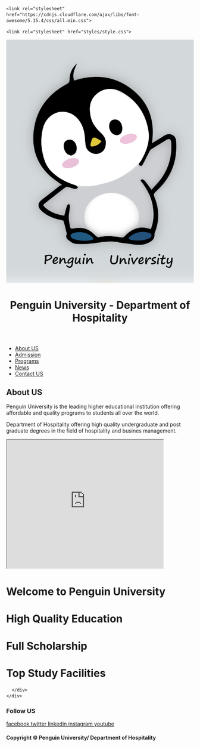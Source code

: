 <html lang="en">
 
<head>
  <meta charset="UTF-8">
  <meta name="viewport" content="width=device-width, initial-scale=1.0">
  <title>Hospitality Department/Penguin University | HOME</title>
    <link rel="shortcut icon" type="images" href="images/logo.png">
 
  <!-- font awesome cdn link  -->
    <link rel="stylesheet" href="https://cdnjs.cloudflare.com/ajax/libs/font-awesome/5.15.4/css/all.min.css">
 <!-- custom css file link  -->
    <link rel="stylesheet" href="styles/style.css">
 
</head>
 
<body>
 
<div class="container">
<header>
  <img class="smaller-image" src="images/logo.png" alt="">
 <h1>Penguin University - Department of Hospitality </h1>
</header>
 
 <nav>
 <ul>
 <li><a href="#">About US</a></li>
 <li><a href="#">Admission</a></li>
 <li><a href="#">Programs</a></li>
 <li><a href="#">News</a></li>
 <li><a href="#">Contact US</a></li>
 </ul>
</nav>
<article>
 <h2>About US</h2>
 <p>Penguin University is the leading higher educational institution offering affordable and quality programs to students all over the world. </p>
 <p>Department of Hospitality offering high quality undergraduate and post graduate degrees in the field of hospitality and busines management. </p>
</article>
 
<iframe width="420" height="345" src="https://www.youtube.com/embed/ijmgS6L6bt4">
</iframe>
 
  <div id="slideshow">
      <div class="slide-wrapper">
        <div class="slide"><h1 class="slide-number">Welcome to Penguin University</h1></div>
        <div class="slide"><h1 class="slide-number">High Quality Education</h1></div>
        <div class="slide"><h1 class="slide-number">Full Scholarship</h1></div>
        <div class="slide"><h1 class="slide-number">Top Study Facilities</h1></div>

      </div>
    </div>
 
<footer> 
 <h3>Follow US</h3>
                <a href="#"> <i class="fab fa-facebook-f"></i> facebook </a>
                <a href="#"> <i class="fab fa-twitter"></i> twitter </a>
                <a href="#"> <i class="fab fa-linkedin"></i> linkedin </a>
                <a href="#"> <i class="fab fa-instagram"></i> instagram </a>
                <a href="https://www.youtube.com"> <i class="fab fa-youtube"></i> youtube </a>
 </footer>
 <h4> Copyright &copy; Penguin University/ Department of Hospitality </h4>
 </div>
</body>
</html>
